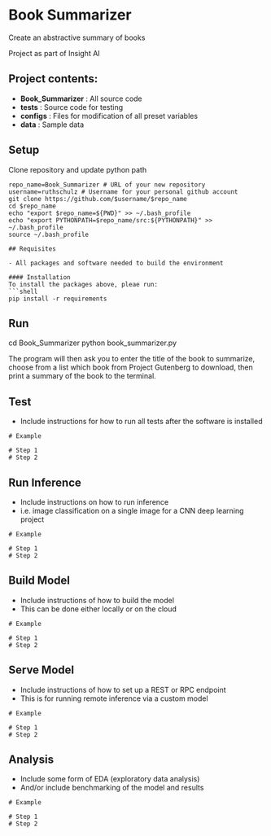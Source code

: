 # Book Summarizer

Create an abstractive summary of books

Project as part of Insight AI

## Project contents:
- **Book_Summarizer** : All source code
- **tests** : Source code for testing
- **configs** : Files for modification of all preset variables
- **data** : Sample data 

## Setup
Clone repository and update python path
```
repo_name=Book_Summarizer # URL of your new repository
username=ruthschulz # Username for your personal github account
git clone https://github.com/$username/$repo_name
cd $repo_name
echo "export $repo_name=${PWD}" >> ~/.bash_profile
echo "export PYTHONPATH=$repo_name/src:${PYTHONPATH}" >> ~/.bash_profile
source ~/.bash_profile

## Requisites

- All packages and software needed to build the environment

#### Installation
To install the packages above, pleae run:
```shell
pip install -r requirements
```

## Run

cd Book_Summarizer
python book_summarizer.py

The program will then ask you to enter the title of the book to summarize, choose from a list which book from Project Gutenberg to download, then print a summary of the book to the terminal.

## Test
- Include instructions for how to run all tests after the software is installed
```
# Example

# Step 1
# Step 2
```

## Run Inference
- Include instructions on how to run inference
- i.e. image classification on a single image for a CNN deep learning project
```
# Example

# Step 1
# Step 2
```

## Build Model
- Include instructions of how to build the model
- This can be done either locally or on the cloud
```
# Example

# Step 1
# Step 2
```

## Serve Model
- Include instructions of how to set up a REST or RPC endpoint
- This is for running remote inference via a custom model
```
# Example

# Step 1
# Step 2
```

## Analysis
- Include some form of EDA (exploratory data analysis)
- And/or include benchmarking of the model and results
```
# Example

# Step 1
# Step 2
```
